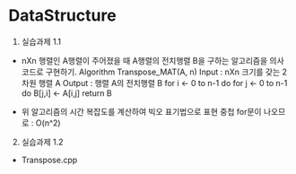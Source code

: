 # DataStructure

1. 실습과제 1.1
- nXn 행렬인 A행렬이 주어졌을 때 A행렬의 전치행렬 B을 구하는 알고리즘을 의사코드로 구현하기.
Algorithm Transpose_MAT(A, n)
Input  : nXn 크기를 갖는 2차원 행렬 A
Output : 행렬 A의 전치행렬 B
for i <- 0 to n-1 do
  for j <- 0 to n-1 do
    B[j,i] <- A[i,j]
return B

- 위 알고리즘의 시간 복잡도를 계산하여 빅오 표기법으로 표현
중첩 for문이 나오므로 : O(n^2)

2. 실습과제 1.2
- Transpose.cpp
